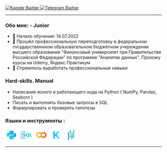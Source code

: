 

<div id="badges">
  <a href="https://www.kaggle.com/mori22">
    <img src="https://img.shields.io/badge/Kaggle-informational?style=for-the-badge&logo=&logoColor=white" alt="Kaggle Badge"/>
  </a>
  <a href="https://t.me/Volro2">
    <img src="https://img.shields.io/badge/Telegram-informational?style=for-the-badge&logo=&logoColor=white" alt="Telegram Badge"/>
  </a>
</div>

---

### Обо мне: - Junior
* 🌄 Начало обучения: 14.07.2022
* 🌅 Прошёл профессиональную переподготовку в федеральном государственнном образовательном бюджетном учереждении высшего образования 
"Финансовый университет при Правительстве Российской Федерации" по программе "Аналитик данных". Прохожу курсы на Udemy, Яндекс.Практикум
* 🌆 Стремлюсь выработать профессиональные навыки

### Hard-skills. Manual

- Написание ясного и работающего кода на Python ( NumPy, Pandas, Seaborn )
- Писать и выполнять базовые запросы в SQL
- Формулировать и проверять гипотезы

### Языки и инструменты :

<div>
  <img src="https://github.com/o2me/icons/blob/main/Python.png" title="Python" alt="Python" width="40" height="40"/>&nbsp;
  <img src="https://github.com/o2me/icons/blob/main/sql.png" title="SQL" alt="SQL" width="40" height="40"/>&nbsp;
  <img src="https://github.com/o2me/icons/blob/main/%D1%81olaboratory.png" title="Google Colab" alt="Google Colab" width="40" height="40"/>&nbsp;
  <img src="https://github.com/o2me/icons/blob/main/Kaggle.png" title="kaggle" alt="kaggle" width="40" height="40"/>&nbsp;
  <img src="https://github.com/o2me/icons/blob/main/pandas.png" title="pandas" alt="pandas" width="40" height="40"/>&nbsp;
</div>

---

<img src="https://komarev.com/ghpvc/?username=o2me-github-username&style=flat-square&color=blue" alt=""/>
